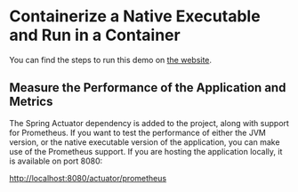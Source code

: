 # Containerize a Native Executable and Run in a Container

You can find the steps to run this demo on [the website](https://www.graalvm.org/latest/reference-manual/native-image/guides/containerise-native-executable-and-run-in-docker-container/).

## Measure the Performance of the Application and Metrics

The Spring Actuator dependency is added to the project, along with support for Prometheus.
If you want to test the performance of either the JVM version, or the native executable version of the application, you can make use of the Prometheus support.
If you are hosting the application locally, it is available on port 8080:

[http://localhost:8080/actuator/prometheus](http://localhost:8080/actuator/prometheus)